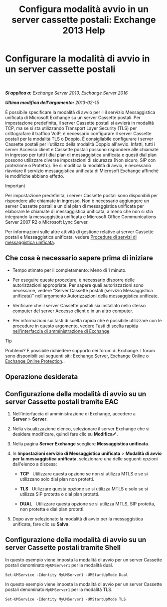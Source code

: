 ﻿---
title: 'Configura modalità avvio in un server cassette postali: Exchange 2013 Help'
TOCTitle: Configurare la modalità di avvio in un server cassette postali
ms:assetid: 4457d6a0-52bd-4269-8cb5-d34d7fe9bfc3
ms:mtpsurl: https://technet.microsoft.com/it-it/library/Ee423544(v=EXCHG.150)
ms:contentKeyID: 50555578
ms.date: 05/22/2018
mtps_version: v=EXCHG.150
ms.translationtype: MT
---

# Configurare la modalità di avvio in un server cassette postali

 

_**Si applica a:** Exchange Server 2013, Exchange Server 2016_

_**Ultima modifica dell'argomento:** 2013-02-15_

È possibile specificare la modalità di avvio per il il servizio Messaggistica unificata di Microsoft Exchange su un server Cassette postali. Per impostazione predefinita, il server Cassette postali si avvierà in modalità TCP, ma se si sta utilizzando Transport Layer Security (TLS) per crittografare il traffico VoIP, è necessario configurare il server Cassette postali per la modalità TLS o Doppio. È consigliabile configurare i server Cassette postali per l'utilizzo della modalità Doppio all'avvio. Infatti, tutti i server Accesso client e Cassette postali possono rispondere alle chiamate in ingresso per tutti i dial plan di messaggistica unificata e questi dial plan possono utilizzare diverse impostazioni di sicurezza (Non sicuro, SIP con protezione o Protetto). Se si modifica la modalità di avvio, è necessario riavviare il servizio messaggistica unificata di Microsoft Exchange affinchè le modifiche abbiano effetto.


> [!IMPORTANT]
> Per impostazione predefinita, i server Cassette postali sono disponibili per rispondere alle chiamate in ingresso. Non è necessario aggiungere un server Cassette postali a un dial plan di messaggistica unificata per elaborare le chiamate di messaggistica unificata, a meno che non si stia integrando la messaggistica unificata e Microsoft Office Communications Server 2007 R2 o Microsoft Lync Server.



Per informazioni sulle altre attività di gestione relative ai server Cassette postali e Messaggistica unificata, vedere [Procedure di servizi di messaggistica unificata](um-services-procedures-exchange-2013-help.md).

## Che cosa è necessario sapere prima di iniziare

  - Tempo stimato per il completamento: Meno di 1 minuto.

  - Per eseguire queste procedure, è necessario disporre delle autorizzazioni appropriate. Per sapere quali autorizzazioni sono necessarie, vedere "Server Cassette postali (servizio Messaggistica unificata)" nell'argomento [Autorizzazioni della messaggistica unificate](unified-messaging-permissions-exchange-2013-help.md).

  - Verificare che il server Cassette postali sia installato nello stesso computer del server Accesso client o in un altro computer.

  - Per informazioni sui tasti di scelta rapida che è possibile utilizzare con le procedure in questo argomento, vedere [Tasti di scelta rapida nell'interfaccia di amministrazione di Exchange](keyboard-shortcuts-in-the-exchange-admin-center-exchange-online-protection-help.md).


> [!TIP]
> Problemi? È possibile richiedere supporto nei forum di Exchange. I forum sono disponibili sui seguenti siti: <A href="https://go.microsoft.com/fwlink/p/?linkid=60612">Exchange Server</A>, <A href="https://go.microsoft.com/fwlink/p/?linkid=267542">Exchange Online</A> o <A href="https://go.microsoft.com/fwlink/p/?linkid=285351">Exchange Online Protection</A>..



## Operazione desiderata

## Configurazione della modalità di avvio su un server Cassette postali tramite EAC

1.  Nell'interfaccia di amministrazione di Exchange, accedere a **Server** \> **Server**.

2.  Nella visualizzazione elenco, selezionare il server Exchange che si desidera modificare, quindi fare clic su **Modifica**![Icona Modifica](images/JJ218640.6f53ccb2-1f13-4c02-bea0-30690e6ea71d(EXCHG.150).gif "Icona Modifica").

3.  Nella pagina **Server Exchange** scegliere **Messaggistica unificata**.

4.  In **Impostazioni servizio di Messaggistica unificata** \> **Modalità di avvio per la messaggistica unificata**, selezionare una delle seguenti opzioni dall'elenco a discesa:
    
      - **TCP**   Utilizzare questa opzione se non si utilizza MTLS e se si utilizzano solo dial plan non protetti.
    
      - **TLS**   Utilizzare questa opzione se si utilizza MTLS e solo se si utilizza SIP protetta o dial plan protetti.
    
      - **DUAL**   Utilizzare questa opzione se si utilizza MTLS, SIP protetta, non protetta e dial plan protetti.

5.  Dopo aver selezionato la modalità di avvio per la messaggistica unificata, fare clic su **Salva**.

## Configurazione della modalità di avvio su un server Cassette postali tramite Shell

In questo esempio viene imposta la modalità di avvio per un server Cassette postali denominato `MyUMServer1` per la modalità dual.

    Set-UMService -Identity MyUMServer1 -UMStartUpMode Dual

In questo esempio viene imposta la modalità di avvio per un server Cassette postali denominato `MyUMServer1` per la modalità TLS.

    Set-UMService -Identity MyUMServer1 -UMStartUpMode TLS

